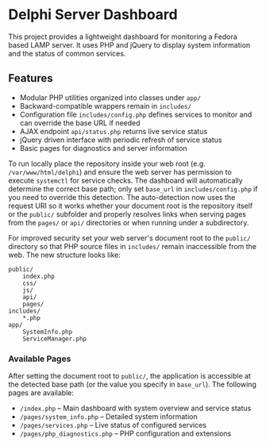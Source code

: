 # Delphi Server Dashboard

This project provides a lightweight dashboard for monitoring a Fedora based LAMP
server. It uses PHP and jQuery to display system information and the status of
common services.

## Features

 - Modular PHP utilities organized into classes under `app/`
 - Backward-compatible wrappers remain in `includes/`
- Configuration file `includes/config.php` defines services to monitor and can override the base URL if needed
- AJAX endpoint `api/status.php` returns live service status
- jQuery driven interface with periodic refresh of service status
- Basic pages for diagnostics and server information

To run locally place the repository inside your web root (e.g. `/var/www/html/delphi`) and ensure the web server has permission to execute `systemctl` for service checks. The dashboard will automatically determine the correct base path; only set `base_url` in `includes/config.php` if you need to override this detection. The auto-detection now uses the request URI so it works whether your document root is the repository itself or the `public/` subfolder and properly resolves links when serving pages from the `pages/` or `api/` directories or when running under a subdirectory.

For improved security set your web server's document root to the `public/`
directory so that PHP source files in `includes/` remain inaccessible from the
web. The new structure looks like:

```
public/
    index.php
    css/
    js/
    api/
    pages/
includes/
    *.php
app/
    SystemInfo.php
    ServiceManager.php
```

### Available Pages

After setting the document root to `public/`, the application is accessible at
the detected base path (or the value you specify in `base_url`). The following
pages are available:

- `/index.php` – Main dashboard with system overview and service status
- `/pages/system_info.php` – Detailed system information
- `/pages/services.php` – Live status of configured services
- `/pages/php_diagnostics.php` – PHP configuration and extensions
